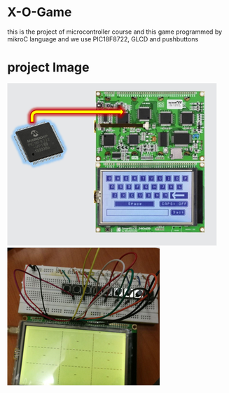 # X-O-Game
this is the project of microcontroller course and this game programmed by mikroC language and we use PIC18F8722, GLCD and pushbuttons 
# project Image
<img src="images/Picture1.png"><br>
<img src="images/Picture2.png"><br>
